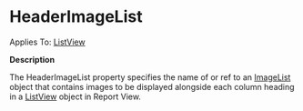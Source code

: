 




<h1 class="heading"><span class="name">HeaderImageList</span></h1>

Applies To: [ListView](../a-z/listview.md)


**Description**


The HeaderImageList property specifies the name of or ref  to an  [ImageList](../a-z/imagelist.md) object that contains images to be displayed alongside each column heading in a [ListView](../a-z/listview.md) object in Report View.



